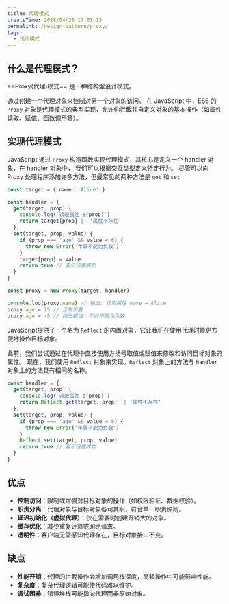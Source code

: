 ```yaml
---
title: 代理模式
createTime: 2018/04/28 17:01:25
permalink: /design-pattern/proxy/
tags:
  - 设计模式
---
```


## 什么是代理模式？

==Proxy(代理)模式== 是一种结构型设计模式。

通过创建一个代理对象来控制对另一个对象的访问。
在 JavaScript 中，ES6 的 `Proxy` 对象是代理模式的典型实现，允许你拦截并自定义对象的基本操作（如属性读取、赋值、函数调用等）。

## 实现代理模式

JavaScript 通过 `Proxy` 构造函数实现代理模式，其核心是定义一个 handler 对象，在 handler 对象中，
我们可以根据交互类型定义特定行为。
尽管可以向 Proxy 处理程序添加许多方法，但最常见的两种方法是 `get` 和 `set`

```ts
const target = { name: 'Alice' }

const handler = {
  get(target, prop) {
    console.log(`读取属性 ${prop}`)
    return target[prop] || '属性不存在'
  },
  set(target, prop, value) {
    if (prop === 'age' && value < 0) {
      throw new Error('年龄不能为负数')
    }
    target[prop] = value
    return true // 表示设置成功
  }
}

const proxy = new Proxy(target, handler)

console.log(proxy.name) // 输出: 读取属性 name → Alice
proxy.age = 25 // 正常设置
proxy.age = -5 // 抛出错误: 年龄不能为负数
```

JavaScript提供了一个名为 `Reflect` 的内置对象，它让我们在使用代理时能更方便地操作目标对象。

此前，我们尝试通过在代理中直接使用方括号取值或赋值来修改和访问目标对象的属性。
现在，我们使用 `Reflect` 对象来实现。`Reflect` 对象上的方法与 `handler` 对象上的方法具有相同的名称。

```ts
const handler = {
  get(target, prop) {
    console.log(`读取属性 ${prop}`)
    return Reflect.get(target, prop) || '属性不存在'
  },
  set(target, prop, value) {
    if (prop === 'age' && value < 0) {
      throw new Error('年龄不能为负数')
    }
    Reflect.set(target, prop, value)
    return true // 表示设置成功
  }
}
```

## 优点

- **控制访问**：限制或增强对目标对象的操作（如权限验证、数据校验）。
- **职责分离**：代理对象与目标对象各司其职，符合单一职责原则。
- **延迟初始化（虚拟代理）**：仅在需要时创建开销大的对象。
- **缓存优化**：减少重复计算或网络请求。
- **透明性**：客户端无需感知代理存在，目标对象接口不变。

## 缺点

- **性能开销**：代理的拦截操作会增加调用栈深度，高频操作中可能影响性能。
- **复杂度**：复杂代理逻辑可能使代码难以维护。
- **调试困难**：错误堆栈可能指向代理而非原始对象。
